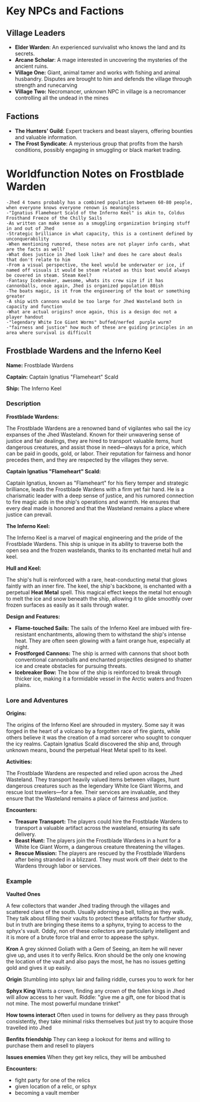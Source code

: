 # Key NPCs and Factions

## Village Leaders

- **Elder Warden**: An experienced survivalist who knows the land and its secrets.
- **Arcane Scholar**: A mage interested in uncovering the mysteries of the ancient ruins.
- **Village One:** Giant, animal tamer and works with fishing and animal husbandry. Disputes are brought to him and defends the village through strength and runecarving
- **Village Two:** Necromancer, unknown NPC in village is a necromancer controlling all the undead in the mines

## Factions

- **The Hunters' Guild**: Expert trackers and beast slayers, offering bounties and valuable information.
- **The Frost Syndicate**: A mysterious group that profits from the harsh conditions, possibly engaging in smuggling or black market trading.

# Worldfunction Notes on Frostblade Warden

    -Jhed 4 towns probably has a combined population between 60-80 people, when everyone knows everyone renown is meaningless
    -"Ignatius Flameheart Scald of the Inferno Keel" is akin to, Coldus Frosthand Freeze of the Chilly Sails
    -As written can make sense as a smuggling organization bringing stuff in and out of Jhed
    -Strategic brilliance in what capacity, this is a continent defined by unconquerability
    -When mentioning rumored, these notes are not player info cards, what are the facts as well?
    -What does justice in Jhed look like? and does he care about deals that don't relate to him
    -From a visual perspective, the keel would be underwater or ice, if named off visuals it would be steam related as this boat would always be covered in steam. Steam Keel?
    -Fantasy Icebreaker, awesome, whats its crew size if it has cannonballs, once again, Jhed is organized population 80ish
    -The boats magic, is it from the engineering of the boat or something greater
    -A ship with cannons would be too large for Jhed Wasteland both in capacity and function
    -What are actual origins? once again, this is a design doc not a player handout
    -"legendary White Ice Giant Worms" buffed/nerfed  purple wurm? 
    -"fairness and justice" how much of these are guiding principles in an area where survival is difficult
    
    

## Frostblade Wardens and the Inferno Keel

**Name:** Frostblade Wardens   

**Captain:** Captain Ignatius "Flameheart" Scald    

**Ship:** The Inferno Keel    

### Description

**Frostblade Wardens:**

The Frostblade Wardens are a renowned band of vigilantes who sail the icy expanses of the Jhed Wasteland. Known for their unwavering sense of justice and fair dealings, they are hired to transport valuable items, hunt dangerous creatures, and assist those in need—always for a price, which can be paid in goods, gold, or labor. Their reputation for fairness and honor precedes them, and they are respected by the villages they serve.

**Captain Ignatius "Flameheart" Scald:**

Captain Ignatius, known as "Flameheart" for his fiery temper and strategic brilliance, leads the Frostblade Wardens with a firm yet fair hand. He is a charismatic leader with a deep sense of justice, and his rumored connection to fire magic aids in the ship's operations and warmth. He ensures that every deal made is honored and that the Wasteland remains a place where justice can prevail.

**The Inferno Keel:**

The Inferno Keel is a marvel of magical engineering and the pride of the Frostblade Wardens. This ship is unique in its ability to traverse both the open sea and the frozen wastelands, thanks to its enchanted metal hull and keel.

**Hull and Keel:**

The ship's hull is reinforced with a rare, heat-conducting metal that glows faintly with an inner fire. The keel, the ship's backbone, is enchanted with a perpetual **Heat Metal** spell. This magical effect keeps the metal hot enough to melt the ice and snow beneath the ship, allowing it to glide smoothly over frozen surfaces as easily as it sails through water.

**Design and Features:**

- **Flame-touched Sails:** The sails of the Inferno Keel are imbued with fire-resistant enchantments, allowing them to withstand the ship's intense heat. They are often seen glowing with a faint orange hue, especially at night.
- **Frostforged Cannons:** The ship is armed with cannons that shoot both conventional cannonballs and enchanted projectiles designed to shatter ice and create obstacles for pursuing threats.
- **Icebreaker Bow:** The bow of the ship is reinforced to break through thicker ice, making it a formidable vessel in the Arctic waters and frozen plains.

### Lore and Adventures

**Origins:**

The origins of the Inferno Keel are shrouded in mystery. Some say it was forged in the heart of a volcano by a forgotten race of fire giants, while others believe it was the creation of a mad sorcerer who sought to conquer the icy realms. Captain Ignatius Scald discovered the ship and, through unknown means, bound the perpetual Heat Metal spell to its keel.

**Activities:**

The Frostblade Wardens are respected and relied upon across the Jhed Wasteland. They transport heavily valued items between villages, hunt dangerous creatures such as the legendary White Ice Giant Worms, and rescue lost travelers—for a fee. Their services are invaluable, and they ensure that the Wasteland remains a place of fairness and justice.

**Encounters:**

- **Treasure Transport:** The players could hire the Frostblade Wardens to transport a valuable artifact across the wasteland, ensuring its safe delivery.
- **Beast Hunt:** The players join the Frostblade Wardens in a hunt for a White Ice Giant Worm, a dangerous creature threatening the villages.
- **Rescue Mission:** The players are rescued by the Frostblade Wardens after being stranded in a blizzard. They must work off their debt to the Wardens through labor or services.

### Example

**Vaulted Ones**

A few collectors that wander Jhed trading through the villages and scattered clans of the south. Usually adorning a bell, tolling as they walk. They talk about filling their vaults to protect these artifacts for further study, but in truth are bringing these items to a sphynx, trying to access to the sphyx's vault. Oddly, non of these collectors are particularly intelligent and it is more of a brute force trial and error to appease the sphyx.

**Kron**
A grey skinned Goliath with a Gem of Seeing, an item he will never give up, and uses it to verify Relics. Kron should be the only one knowing the location of the vault and also pays the most, he has no issues getting gold and gives it up easily.

**Origin**
Stumbling into sphyx lair and failing riddle, curses you to work for her

**Sphyx King**
Wants a crown, finding any crown of the fallen kings in Jhed will allow access to her vault.
Riddle: "give me a gift, one for blood that is not mine. The most powerful mundane trinket"

**How towns interact**
Often used in towns for delivery as they pass through consistently, they take minimal risks themselves but just try to acquire those travelled into Jhed

**Benfits friendship**
They can keep a lookout for items and willing to purchase them and resell to players

**Issues enemies**
When they get key relics, they will be ambushed


**Encounters:**
- fight party for one of the relics
- given location of a relic, or sphyx
- becoming a vault member





